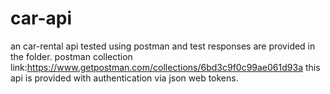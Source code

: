 # car-api
an car-rental api tested using postman and test responses are provided in the folder.
postman collection link:https://www.getpostman.com/collections/6bd3c9f0c99ae061d93a
this api is provided with authentication via json web tokens.
